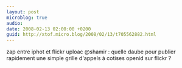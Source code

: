 ```yaml
---
layout: post
microblog: true
audio: 
date: 2008-02-13 02:00:00 +0200
guid: http://xtof.micro.blog/2008/02/13/t705562882.html
---
```

zap entre iphot et flickr uploac @shamir : quelle daube pour publier rapidement une simple grille d'appels à cotises openid sur flickr ?
